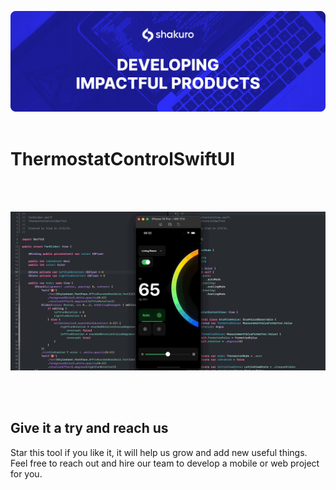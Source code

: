 ![Shakuro PullToRefreshSwiftUI](ThermostatControlSwiftUI/Resources/readme_title_image.png)
<br><br>
# ThermostatControlSwiftUI
<br><br>


![](ThermostatControlSwiftUI/Resources/readme_animation.gif)


<br><br>
## Give it a try and reach us

Star this tool if you like it, it will help us grow and add new useful things. 
Feel free to reach out and hire our team to develop a mobile or web project for you.
